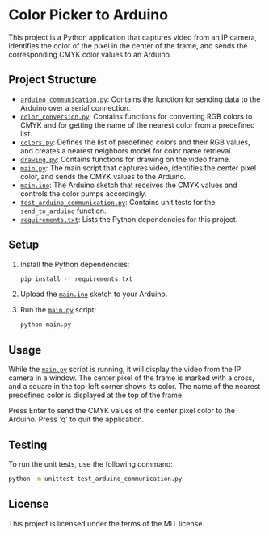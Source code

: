 # Color Picker to Arduino

This project is a Python application that captures video from an IP camera, identifies the color of the pixel in the center of the frame, and sends the corresponding CMYK color values to an Arduino.

## Project Structure

- [`arduino_communication.py`](./arduino_communication.py): Contains the function for sending data to the Arduino over a serial connection.
- [`color_conversion.py`](./color_conversion.py): Contains functions for converting RGB colors to CMYK and for getting the name of the nearest color from a predefined list.
- [`colors.py`](./colors.py): Defines the list of predefined colors and their RGB values, and creates a nearest neighbors model for color name retrieval.
- [`drawing.py`](./drawing.py): Contains functions for drawing on the video frame.
- [`main.py`](./main.py): The main script that captures video, identifies the center pixel color, and sends the CMYK values to the Arduino.
- [`main.ino`](./main.ino): The Arduino sketch that receives the CMYK values and controls the color pumps accordingly.
- [`test_arduino_communication.py`](./test_arduino_communication.py): Contains unit tests for the `send_to_arduino` function.
- [`requirements.txt`](./requirements.txt): Lists the Python dependencies for this project.

## Setup

1. Install the Python dependencies:

   ```sh
   pip install -r requirements.txt
   ```

2. Upload the [`main.ino`](./main.ino) sketch to your Arduino.

3. Run the [`main.py`](./main.py) script:

   ```sh
   python main.py
   ```

## Usage

While the [`main.py`](./main.py) script is running, it will display the video from the IP camera in a window. The center pixel of the frame is marked with a cross, and a square in the top-left corner shows its color. The name of the nearest predefined color is displayed at the top of the frame.

Press Enter to send the CMYK values of the center pixel color to the Arduino. Press 'q' to quit the application.

## Testing

To run the unit tests, use the following command:

```sh
python -m unittest test_arduino_communication.py
```

## License

This project is licensed under the terms of the MIT license.
